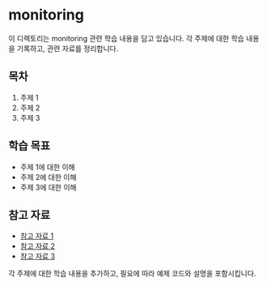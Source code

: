 # monitoring

이 디렉토리는 monitoring 관련 학습 내용을 담고 있습니다. 각 주제에 대한 학습 내용을 기록하고, 관련 자료를 정리합니다.

## 목차

1. 주제 1
2. 주제 2
3. 주제 3

## 학습 목표

- 주제 1에 대한 이해
- 주제 2에 대한 이해
- 주제 3에 대한 이해

## 참고 자료
- [참고 자료 1](#)
- [참고 자료 2](#)
- [참고 자료 3](#)

각 주제에 대한 학습 내용을 추가하고, 필요에 따라 예제 코드와 설명을 포함시킵니다.

